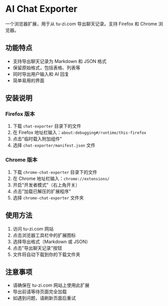 # AI Chat Exporter

一个浏览器扩展，用于从 tu-zi.com 导出聊天记录。支持 Firefox 和 Chrome 浏览器。

## 功能特点

- 支持导出聊天记录为 Markdown 和 JSON 格式
- 保留原始格式，包括表格、列表等
- 同时导出用户输入和 AI 回复
- 简单易用的界面

## 安装说明

### Firefox 版本

1. 下载 `chat-exporter` 目录下的文件
2. 在 Firefox 地址栏输入：`about:debugging#/runtime/this-firefox`
3. 点击"临时载入附加组件"
4. 选择 `chat-exporter/manifest.json` 文件

### Chrome 版本

1. 下载 `chrome-chat-exporter` 目录下的文件
2. 在 Chrome 地址栏输入：`chrome://extensions/`
3. 开启"开发者模式"（右上角开关）
4. 点击"加载已解压的扩展程序"
5. 选择 `chrome-chat-exporter` 文件夹

## 使用方法

1. 访问 tu-zi.com 网站
2. 点击浏览器工具栏中的扩展图标
3. 选择导出格式（Markdown 或 JSON）
4. 点击"导出聊天记录"按钮
5. 文件将自动下载到你的下载文件夹

## 注意事项

- 请确保在 tu-zi.com 网站上使用此扩展
- 导出前请等待页面完全加载
- 如遇到问题，请刷新页面后重试
